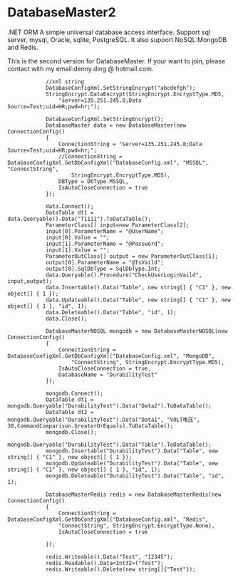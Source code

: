 # DatabaseMaster2
.NET ORM
A simple universal database access interface. Support sql server, mysql, Oracle, sqlite, PostgreSQL. It also supoort NoSQL:MongoDB and Redis.

This is the second version for DatabaseMaster. If your want to join, please contact with my email:denny.ding @ hotmail.com.

                //xml string
                DatabaseConfigXml.SetStringEncrypt("abcdefgh");
                StringEncrypt.DataEncrypt(StringEncrypt.EncryptType.MD5,
                    "server=135.251.245.8;Data Source=Test;uid=HR;pwd=hr;");

                DatabaseConfigXml.SetStringEncrypt();
                DatabaseMaster data = new DatabaseMaster(new ConnectionConfig()
                {
                    ConnectionString = "server=135.251.245.8;Data Source=Test;uid=HR;pwd=hr;";
                    //ConnectionString = DatabaseConfigXml.GetDbConfigXml("DatabaseConfig.xml", "MSSQL", "ConnectString",
                        StringEncrypt.EncryptType.MD5),
                    DBType = DbType.MSSQL,
                    IsAutoCloseConnection = true
                });

                data.Connect();
                DataTable dt1 = data.Queryable().Data("T1111").ToDataTable();
                ParameterClass[] input=new ParameterClass[2];
                input[0].ParameterName = "@UserName";
                input[0].Value = "";
                input[1].ParameterName = "@Password";
                input[1].Value = "";
                ParameterOutClass[] output = new ParameterOutClass[1];
                output[0].ParameterName = "@IsVaild";
                output[0].SqlDbType = SqlDbType.Int;
                data.Queryable().Procedure("CheckUserLoginVaild", input,output);
                data.Insertable().Data("Table", new string[] { "C1" }, new object[] { 1 });
                data.Updateable().Data("Table", new string[] { "C1" }, new object[] { 1 }, "id", 1);
                data.Deleteable().Data("Table", "id", 1);
                data.Close();

                DatabaseMasterNOSQL mongodb = new DatabaseMasterNOSQL(new ConnectionConfig()
                {
                    ConnectionString = DatabaseConfigXml.GetDbConfigXml("DatabaseConfig.xml", "MongoDB",
                        "ConnectString", StringEncrypt.EncryptType.MD5),
                    IsAutoCloseConnection = true,
                    DatabaseName = "DurabilityTest"
                });

                mongodb.Connect();
                DataTable dt1 = mongodb.Queryable("DurabilityTest").Data("Data2").ToDataTable();
                DataTable dt2 = mongodb.Queryable("DurabilityTest").Data("Data1", "VOLT电压", 38,CommandComparison.GreaterOrEquals).ToDataTable();
                mongodb.Close();
                mongodb.Queryable("DurabilityTest").Data("Table").ToDataTable();
                mongodb.Insertable("DurabilityTest").Data("Table", new string[] { "C1" }, new object[] { 1 });
                mongodb.Updateable("DurabilityTest").Data("Table", new string[] { "C1" }, new object[] { 1 }, "id", 1);
                mongodb.Deleteable("DurabilityTest").Data("Table", "id", 1);

                DatabaseMasterRedis redis = new DatabaseMasterRedis(new ConnectionConfig()
                {
                    ConnectionString = DatabaseConfigXml.GetDbConfigXml("DatabaseConfig.xml", "Redis",
                    "ConnectString", StringEncrypt.EncryptType.None),
                    IsAutoCloseConnection = true

                });

                redis.Writeable().Data("Test", "12345");
                redis.Readable().Data<Int32>("Test");
                redis.Writeable().Delete(new string[]{"Test"});